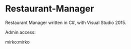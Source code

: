 # Restaurant-Manager
Restaurant Manager written in C#, with Visual Studio 2015.

Admin access:

mirko:mirko
